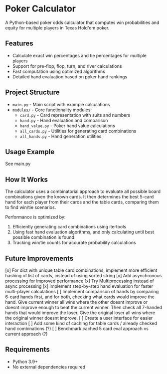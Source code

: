 # Poker Calculator

A Python-based poker odds calculator that computes win probabilities and equity for multiple players in Texas Hold'em poker.

## Features

- Calculate exact win percentages and tie percentages for multiple players
- Support for pre-flop, flop, turn, and river calculations
- Fast computation using optimized algorithms
- Detailed hand evaluation based on poker hand rankings

## Project Structure

- `main.py` - Main script with example calculations
- `modules/` - Core functionality modules:
  - `card.py` - Card representation with suits and numbers
  - `hand.py` - Hand evaluation and comparison
  - `hand_value.py` - Poker hand value calculations
  - `all_cards.py` - Utilities for generating card combinations
  - `all_hands.py` - Hand generation utilities

## Usage Example

See main.py

## How It Works

The calculator uses a combinatorial approach to evaluate all possible board combinations given the known cards. It then determines the best 5-card hand for each player from their cards and the table cards, comparing them to find win/tie scenarios.

Performance is optimized by:
1. Efficiently generating card combinations using itertools
2. Using fast hand evaluation algorithms, and only calculating until best possible combination is found
3. Tracking win/tie counts for accurate probability calculations

## Future Improvements

[x] For dict with unique table card combinations, implement more efficient hashing of list of cards, instead of using sorted string
[x] Add asynchronous processing for improved performance
[x] Try Multiprocessing instead of async processing
[x] Implement step-by-step hand evaluation for faster multi-player calculations
[ ] Implement comparison of hands by comparing 6-card hands first, and for both, checking what cards would improve the hand. Give current winner all wins where the other doesnt improve or doesnt improve enough to beat the current winner. Then check all 7-handed hands that would improve the loser. Give the original loser all wins where the original winner doesnt improve.
[ ] Create a user interface for easier interaction
[ ] Add some kind of caching for table cards / already checked hand combinations (?)
[ ] Benchmark cached 5 card eval approach vs current approach (?)

## Requirements

- Python 3.9+
- No external dependencies required